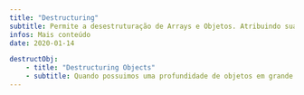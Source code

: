 ```yaml
---
title: "Destructuring"
subtitle: Permite a desestruturação de Arrays e Objetos. Atribuindo suas propriedades à novas variáveis.
infos: Mais conteúdo
date: 2020-01-14

destructObj: 
    - title: "Destructuring Objects"
    - subtitle: Quando possuimos uma profundidade de objetos em grande escala, podemos utilizar a desestruturação de objetos.
---
```

